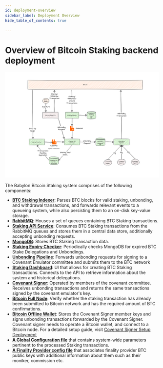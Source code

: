 ```yaml
---
id: deployment-overview
sidebar_label: Deployment Overview
hide_table_of_contents: true

---
```

# Overview of Bitcoin Staking backend deployment

![Overview of Bitcoin Staking backend deployment](images/phase-1-overview.png)

The Babylon Bitcoin Staking system comprises of the following components:

- [**BTC Staking Indexer**](../backend-deployment/services/staking-indexer.md):
Parses BTC blocks for valid staking, unbonding,
and withdrawal transactions, and forwards relevant events to a queueing system,
while also persisting them to an on-disk key-value storage.
- [**RabbitMQ**](./infra/rabbitmq.md):
Houses a set of queues containing BTC Staking transactions.
- [**Staking API Service**](./services/staking-api.md):
Consumes BTC Staking transactions from the RabbitMQ queues
and stores them in a central data store,
additionally accepting unbonding requests.
- [**MongoDB**](./infra/mongodb.md): Stores BTC Staking transaction data.
- [**Staking Expiry Checker**](./services/staking-expiry-checker.md):
Periodically checks MongoDB for expired BTC Stake Delegations and Unbondings.
- [**Unbonding Pipeline**](./services/staking-expiry-checker.md):
Forwards unbonding requests for signing to a Covenant Emulator committee
and submits them to the BTC network
- [**Staking Dashboard**](https://github.com/babylonlabs-io/simple-staking):
UI that allows for creating BTC Staking transactions.
Connects to the API to retrieve information about the system and historical delegations.
- [**Covenant Signer**](https://github.com/babylonlabs-io/covenant-signer/blob/dev/docs/deployment.md#covenant-signer-setup-deployment):
Operated by members of the covenant committee.
Receives unbonding transactions and returns the same
transactions signed by the covenant emulator's key.
- [**Bitcoin Full Node**](./infra/bitcoind.md):
Verify whether the staking transaction has already been
submitted to Bitcoin network
and has the required amount of BTC confirmations.
- [**Bitcoin Offline Wallet**](https://github.com/babylonlabs-io/covenant-signer/blob/dev/docs/deployment.md#3-bitcoind-offline-wallet-operations):
Stores the Covenant Signer member keys
and signs unbonding transactions forwarded by the Covenant Signer.
Covenant signer needs to operate a Bitcoin wallet,
and connect to a Bitcoin node.
For a detailed setup guide, visit [Covenant Signer Setup Deployment](https://github.com/babylonlabs-io/covenant-signer/blob/dev/docs/deployment.md)
- [**A Global Configuration file**](./global-system-configuration.md)
that contains system-wide parameters pertinent
to the processed Staking transactions.
- [**A Finality Provider config file**](./global-system-configuration.md)
that associates finality provider
BTC public keys with additional information about them such
as their moniker, commission etc.
